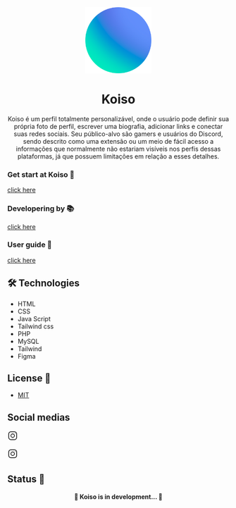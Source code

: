 <div align="center">
  <img src="assets/img/koiso-logo.png" width="150">
</div>

<h1 align="center">Koiso</h1>

<p align="center">Koiso é um perfil totalmente personalizável, onde o usuário pode definir sua própria foto de perfil, escrever uma biografia, adicionar links e conectar suas redes sociais. Seu público-alvo são gamers e usuários do Discord, sendo descrito como uma extensão ou um meio de fácil acesso a informações que normalmente não estariam visíveis nos perfis dessas plataformas, já que possuem limitações em relação a esses detalhes.</p>

### Get start at Koiso 🚀
[click here]()

### Developering by 📚
[click here]()

### User guide 📖
[click here]()

</p>
</p>

## 🛠 Technologies
- HTML
- CSS
- Java Script
- Tailwind css
- PHP
- MySQL
- Tailwind
- Figma

</p>
</p>

## License 📜
- [MIT](./LICENSE)

</p>
</p>

## Social medias
<?xml version="1.0" encoding="UTF-8"?><svg width="24px" height="24px" stroke-width="1.5" viewBox="0 0 24 24" fill="none" xmlns="http://www.w3.org/2000/svg" color="#000000"><path d="M12 16C14.2091 16 16 14.2091 16 12C16 9.79086 14.2091 8 12 8C9.79086 8 8 9.79086 8 12C8 14.2091 9.79086 16 12 16Z" stroke="#000000" stroke-width="1.5" stroke-linecap="round" stroke-linejoin="round"></path><path d="M3 16V8C3 5.23858 5.23858 3 8 3H16C18.7614 3 21 5.23858 21 8V16C21 18.7614 18.7614 21 16 21H8C5.23858 21 3 18.7614 3 16Z" stroke="#000000" stroke-width="1.5"></path><path d="M17.5 6.51L17.51 6.49889" stroke="#000000" stroke-width="1.5" stroke-linecap="round" stroke-linejoin="round"></path></svg>

<svg width="24px" height="24px" stroke-width="1.5" viewBox="0 0 24 24" fill="none" xmlns="http://www.w3.org/2000/svg" color="#000000"><path d="M12 16C14.2091 16 16 14.2091 16 12C16 9.79086 14.2091 8 12 8C9.79086 8 8 9.79086 8 12C8 14.2091 9.79086 16 12 16Z" stroke="#000000" stroke-width="1.5" stroke-linecap="round" stroke-linejoin="round"></path><path d="M3 16V8C3 5.23858 5.23858 3 8 3H16C18.7614 3 21 5.23858 21 8V16C21 18.7614 18.7614 21 16 21H8C5.23858 21 3 18.7614 3 16Z" stroke="#000000" stroke-width="1.5"></path><path d="M17.5 6.51L17.51 6.49889" stroke="#000000" stroke-width="1.5" stroke-linecap="round" stroke-linejoin="round"></path></svg>

</p>
</p>

## Status 🚦

<h4 align="center"> 
	🚧  Koiso is in development...  🚧
</h4>
